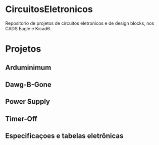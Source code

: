 # CircuitosEletronicos
Repositorio de projetos de circuitos eletronicos e de design blocks, nos CADS Eagle e Kicad6.

# Projetos

## Arduminimum

## Dawg-B-Gone

## Power Supply 

## Timer-Off

## Especificaçoes e tabelas eletrônicas